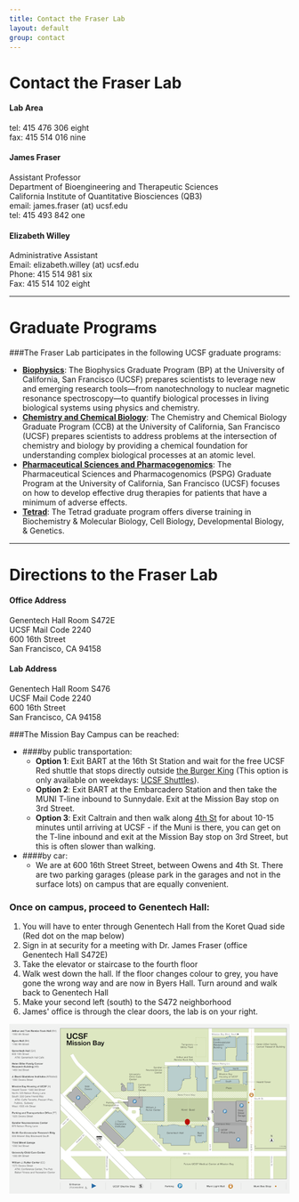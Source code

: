 ```yaml
---
title: Contact the Fraser Lab
layout: default
group: contact
---
```


# Contact the Fraser Lab


<div class="row">

<div class="col-md-4">

  <h4>Lab Area </h4>
  tel: 415 476 306 eight <br>
  fax: 415 514 016 nine  

</div>

<div class="col-md-4">

  <h4>James Fraser</h4>
  Assistant Professor  <br>
  Department of Bioengineering and Therapeutic Sciences  <br>
  California Institute of Quantitative Biosciences (QB3)  <br>
  email: james.fraser (at) ucsf.edu <br>
  tel: 415 493 842 one

</div>

<div class="col-md-4">

  <h4> Elizabeth Willey</h4>
  Administrative Assistant  <br>
  Email: elizabeth.willey (at) ucsf.edu  <br>
  Phone: 415 514 981 six   <br>
  Fax: 415 514 102 eight  

</div>

</div>

***
# Graduate Programs

###The Fraser Lab participates in the following UCSF graduate programs:  
  * **[Biophysics](http://biophysics.ucsf.edu/)**: The Biophysics Graduate Program (BP) at the University of California, San Francisco (UCSF) prepares scientists to leverage new and emerging research tools—from nanotechnology to nuclear magnetic resonance spectroscopy—to quantify biological processes in living biological systems using physics and chemistry.
  * **[Chemistry and Chemical Biology](http://ccb.ucsf.edu/)**: The Chemistry and Chemical Biology Graduate Program (CCB) at the University of California, San Francisco (UCSF) prepares scientists to address problems at the intersection of chemistry and biology by providing a chemical foundation for understanding complex biological processes at an atomic level.
  * **[Pharmaceutical Sciences and Pharmacogenomics](http://pspg.ucsf.edu/)**: The Pharmaceutical Sciences and Pharmacogenomics (PSPG) Graduate Program at the University of California, San Francisco (UCSF) focuses on how to develop effective drug therapies for patients that have a minimum of adverse effects.
  * **[Tetrad](http://tetrad.ucsf.edu/)**: The Tetrad graduate program offers diverse training in Biochemistry & Molecular Biology, Cell Biology, Developmental Biology, & Genetics.

***
# Directions to the Fraser Lab

<div class="row">

<div class="col-md-4">

<h4>Office Address</h4>

Genentech Hall Room S472E<br>
UCSF Mail Code 2240<br>
600 16th Street<br>
San Francisco, CA 94158


</div>

<div class="col-md-4">

<h4>Lab Address</h4>

Genentech Hall Room S476<br>
UCSF Mail Code 2240<br>
600 16th Street<br>
San Francisco, CA 94158

</div>

</div>




<!-- Our lab is in on the UCSF Mission Bay campus in Genentech Hall (600 16th St, San Francisco, CA 94158)
 -->
###The Mission Bay Campus can be reached:  
* ####by public transportation:
  * **Option 1**: Exit BART at the 16th St Station and wait for the free UCSF Red shuttle that stops directly outside [the Burger King](https://www.google.com/maps/@37.765092,-122.419164,3a,75y,5.38h,82.64t/data=!3m4!1e1!3m2!1sH_jzIrhuF8wnnEp0duvIEQ!2e0) (This option is only available on weekdays: [UCSF Shuttles](http://www.campuslifeservices.ucsf.edu/transportation/services/shuttles)).
  * **Option 2**: Exit BART at the Embarcadero Station and then take the MUNI T-line inbound to Sunnydale. Exit at the Mission Bay stop on 3rd Street.
  * **Option 3**: Exit Caltrain and then walk along [4th St](https://www.google.com/maps/dir/Caltrain+Bike+Station,+311+Townsend+St,+San+Francisco,+CA+94107/600+16th+St,+San+Francisco,+CA,+USA/@37.7718722,-122.4005542,16z/data=!3m1!4b1!4m14!4m13!1m5!1m1!1s0x808f7fd683557039:0xcb4ed812802cede8!2m2!1d-122.395387!2d37.776552!1m5!1m1!1s0x808f7fcf1e3cc5ff:0x6e582d4a0ba7d4ca!2m2!1d-122.3922173!2d37.7671496!3e2) for about 10-15 minutes until arriving at UCSF - if the Muni is there, you can get on the T-line inbound and exit at the Mission Bay stop on 3rd Street, but this is often slower than walking.
* ####by car:
  * We are at 600 16th Street Street, between Owens and 4th St. There are two parking garages (please park in the  garages and not in the surface lots) on campus that are equally convenient.

### Once on campus, proceed to Genentech Hall:
1. You will have to enter through Genentech Hall from the Koret Quad side (Red dot on the map below)
2. Sign in at security for a meeting with Dr. James Fraser (office Genentech Hall S472E)
3. Take the elevator or staircase to the fourth floor
4. Walk west down the hall. If the floor changes colour to grey, you have gone the wrong way and are now in Byers Hall. Turn around and walk back to Genentech Hall
5. Make your second left (south) to the S472 neighborhood
6. James' office is through the clear doors, the lab is on your right.

<img class="img-responsive center-block" src="/static/img/map_to_mission_bay.png" alt="Map of Mission Bay">
